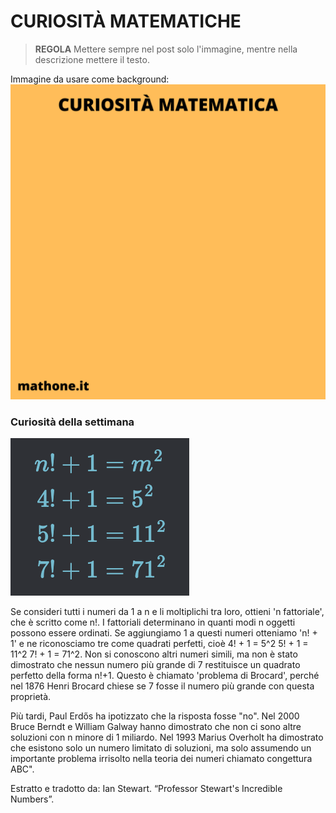 # CURIOSITÀ MATEMATICHE

>**REGOLA** Mettere sempre nel post solo l'immagine, mentre nella descrizione mettere il testo.

Immagine da usare come background:
![Template curiosità](templateCuriosita.png)

### Curiosità della settimana

![Fattoriali](curiosity.png)

Se consideri tutti i numeri da 1 a n e li moltiplichi tra loro, ottieni 'n fattoriale', che è scritto come n!. I fattoriali determinano in quanti modi n oggetti possono essere ordinati. Se aggiungiamo 1 a questi numeri otteniamo 'n! + 1' e ne riconosciamo tre come quadrati perfetti, cioè
4! + 1 = 5^2
5! + 1 = 11^2
7! + 1 = 71^2.
Non si conoscono altri numeri simili, ma non è stato dimostrato che nessun numero più grande di 7 restituisce un quadrato perfetto della forma n!+1. Questo è chiamato 'problema di Brocard', perché nel 1876 Henri Brocard chiese se 7 fosse il numero più grande con questa proprietà. 

Più tardi, Paul Erdős ha ipotizzato che la risposta fosse "no". Nel 2000 Bruce Berndt e William Galway hanno dimostrato che non ci sono altre soluzioni con n minore di 1 miliardo. Nel 1993 Marius Overholt ha dimostrato che esistono solo un numero limitato di soluzioni, ma solo assumendo un importante problema irrisolto nella teoria dei numeri chiamato congettura ABC".

Estratto e tradotto da: Ian Stewart. “Professor Stewart's Incredible Numbers”. 
